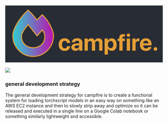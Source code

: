 ![](static/public/campfire.png)

![](https://travis-ci.org/MiroFurtado/campfire.svg?branch=master)

### general development strategy

The general development strategy for campfire is to create a functional system for loading torchscript models in an easy way on something like an AWS EC2 instance and then to slowly strip away and optimize so it can be released and executed in a single line on a Google Colab notebook or something similarly lightweight and accessible.

